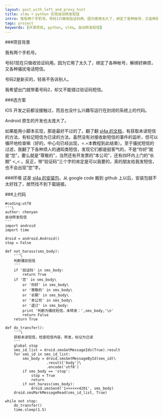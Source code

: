 ```yaml
---
layout: post_with_left_and_proxy_hint
title: sl4a + python 实现自动转发短信
intro: 我有两个手机号。号码1只做收验证码用，因为使用太久了，绑定了各种帐号，又各种骚扰电话短信。号码2只有少数几个人知道。我希望出门就带着号码2，却又不能错过验证码短信。于是，我用 sl4a + python 写了个自动转发短信的小脚本。这样就可以少带一部烦人的手机出门啦，顺便还可以加点对骚扰短信的过滤。
tags: project
keywords: [开源项目, python, sl4a, 自动转发短信]
---
```

###项目背景

我有两个手机号。    

号码1现在只做收验证码用。因为它用了太久了，绑定了各种帐号，解绑好麻烦，又各种骚扰电话短信。     

号码2是新买的，轻易不告诉别人。     

我希望出门就带着号码2，却又不能错过验证码短信。   


###选方案

IOS 开发之前都没接触过，而且也没什么兴趣写运行在封闭的系统上的代码。    

Android 原生的开发也太庞大了。

如果能用小脚本实现，那是最好不过的了。翻了翻 [sl4a 的文档](http://www.mithril.com.au/android/doc/)，有获取未读短信的方法，有标记短信为已读的方法，虽然没有对接收新短信的事件的监听，但可以循环地检查嘛（好的，中心句已经出现，=.=本教程到此结束）。至于骚扰短信的过滤，我翻了下各种烦人的通知类短信，发现它们都是挺客气的，不是“你好”就是“您”，要么就是“尊敬的”，当然还有开发票的“本公司”，还有四环内上门的“长期” <_< 。反正，带“验证码”三个字的肯定是可以我要的，真的朋友给我发短信，也不会出现“您”字。    


###环境
这是 [sl4a 的安装包](http://pages.feling.net/download/sl4a_r6.apk)，从 google code 搬到 github 上以后，安装包就不太好找了，居然找不到下载链接。

###上代码

```
#coding:utf8
'''\
author: chenyan
自动转发短信
'''
import android
import time

droid = android.Android()
stop = False

def not_harass(sms_body):
    '''\
    判断骚扰短信
    '''
    if '验证码' in sms_body:
        return True
    if '您' in sms_body\
        or '你好' in sms_body\
        or '尊敬的' in sms_body\
        or '长期' in sms_body\
        or '本公司' in sms_body\
        or '退订' in sms_body:
        print '判断为骚扰短信，未转发：',sms_body,'\n'
        return False
    return True
    
def do_transfer():
    '''\
    获取未读短信，检查短信内容，转发，标记为已读
    '''
    global stop
    sms_id_list = droid.smsGetMessageIds(True).result
    for sms_id in sms_id_list:
        sms_body = droid.smsGetMessageById(sms_id)\
                   .result['body']\
                   .encode('utf8')
        if sms_body == 'stop':
            stop = True
            return
        if not_harass(sms_body):
            droid.smsSend('1××××××4201', sms_body)
    droid.smsMarkMessageRead(sms_id_list, True)
    
while not stop:
    do_transfer()
    time.sleep(1.5)
```
